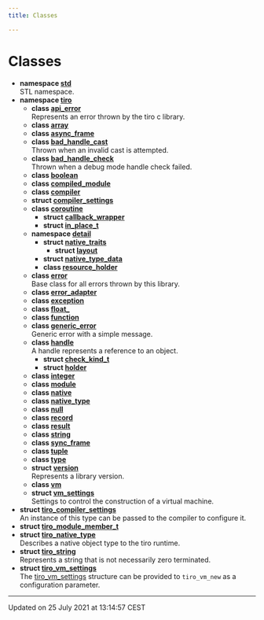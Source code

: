 ```yaml
---
title: Classes

---
```


# Classes




* **namespace [std](/docs/api/namespaces/namespacestd)** <br>STL namespace. 
* **namespace [tiro](/docs/api/namespaces/namespacetiro)** 
    * **class [api_error](/docs/api/classes/classtiro_1_1api__error)** <br>Represents an error thrown by the tiro c library. 
    * **class [array](/docs/api/classes/classtiro_1_1array)** 
    * **class [async_frame](/docs/api/classes/classtiro_1_1async__frame)** 
    * **class [bad_handle_cast](/docs/api/classes/classtiro_1_1bad__handle__cast)** <br>Thrown when an invalid cast is attempted. 
    * **class [bad_handle_check](/docs/api/classes/classtiro_1_1bad__handle__check)** <br>Thrown when a debug mode handle check failed. 
    * **class [boolean](/docs/api/classes/classtiro_1_1boolean)** 
    * **class [compiled_module](/docs/api/classes/classtiro_1_1compiled__module)** 
    * **class [compiler](/docs/api/classes/classtiro_1_1compiler)** 
    * **struct [compiler_settings](/docs/api/classes/structtiro_1_1compiler__settings)** 
    * **class [coroutine](/docs/api/classes/classtiro_1_1coroutine)** 
        * **struct [callback_wrapper](/docs/api/classes/structtiro_1_1coroutine_1_1callback__wrapper)** 
        * **struct [in_place_t](/docs/api/classes/structtiro_1_1coroutine_1_1in__place__t)** 
    * **namespace [detail](/docs/api/namespaces/namespacetiro_1_1detail)** 
        * **struct [native_traits](/docs/api/classes/structtiro_1_1detail_1_1native__traits)** 
            * **struct [layout](/docs/api/classes/structtiro_1_1detail_1_1native__traits_1_1layout)** 
        * **struct [native_type_data](/docs/api/classes/structtiro_1_1detail_1_1native__type__data)** 
        * **class [resource_holder](/docs/api/classes/classtiro_1_1detail_1_1resource__holder)** 
    * **class [error](/docs/api/classes/classtiro_1_1error)** <br>Base class for all errors thrown by this library. 
    * **class [error_adapter](/docs/api/classes/classtiro_1_1error__adapter)** 
    * **class [exception](/docs/api/classes/classtiro_1_1exception)** 
    * **class [float_](/docs/api/classes/classtiro_1_1float__)** 
    * **class [function](/docs/api/classes/classtiro_1_1function)** 
    * **class [generic_error](/docs/api/classes/classtiro_1_1generic__error)** <br>Generic error with a simple message. 
    * **class [handle](/docs/api/classes/classtiro_1_1handle)** <br>A handle represents a reference to an object. 
        * **struct [check_kind_t](/docs/api/classes/structtiro_1_1handle_1_1check__kind__t)** 
        * **struct [holder](/docs/api/classes/structtiro_1_1handle_1_1holder)** 
    * **class [integer](/docs/api/classes/classtiro_1_1integer)** 
    * **class [module](/docs/api/classes/classtiro_1_1module)** 
    * **class [native](/docs/api/classes/classtiro_1_1native)** 
    * **class [native_type](/docs/api/classes/classtiro_1_1native__type)** 
    * **class [null](/docs/api/classes/classtiro_1_1null)** 
    * **class [record](/docs/api/classes/classtiro_1_1record)** 
    * **class [result](/docs/api/classes/classtiro_1_1result)** 
    * **class [string](/docs/api/classes/classtiro_1_1string)** 
    * **class [sync_frame](/docs/api/classes/classtiro_1_1sync__frame)** 
    * **class [tuple](/docs/api/classes/classtiro_1_1tuple)** 
    * **class [type](/docs/api/classes/classtiro_1_1type)** 
    * **struct [version](/docs/api/classes/structtiro_1_1version)** <br>Represents a library version. 
    * **class [vm](/docs/api/classes/classtiro_1_1vm)** 
    * **struct [vm_settings](/docs/api/classes/structtiro_1_1vm__settings)** <br>Settings to control the construction of a virtual machine. 
* **struct [tiro_compiler_settings](/docs/api/classes/structtiro__compiler__settings)** <br>An instance of this type can be passed to the compiler to configure it. 
* **struct [tiro_module_member_t](/docs/api/classes/structtiro__module__member__t)** 
* **struct [tiro_native_type](/docs/api/classes/structtiro__native__type)** <br>Describes a native object type to the tiro runtime. 
* **struct [tiro_string](/docs/api/classes/structtiro__string)** <br>Represents a string that is not necessarily zero terminated. 
* **struct [tiro_vm_settings](/docs/api/classes/structtiro__vm__settings)** <br>The [tiro_vm_settings]() structure can be provided to `tiro_vm_new` as a configuration parameter. 



-------------------------------

Updated on 25 July 2021 at 13:14:57 CEST
